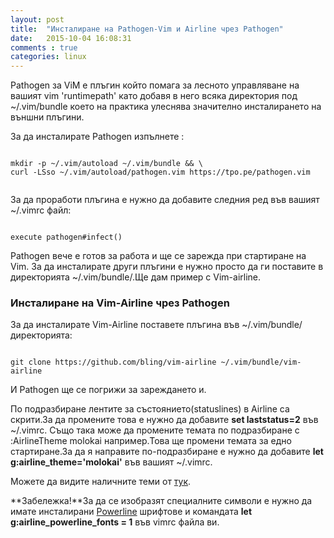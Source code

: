 ```yaml
---
layout: post
title:  "Инсталиране на Pathogen-Vim и Airline чрез Pathogen"
date:   2015-10-04 16:08:31
comments : true
categories: linux
---
```


Pathogen за ViM е плъгин който помага за лесното управляване на вашият vim 'runtimepath' като добавя в него всяка директория под ~/.vim/bundle което на практика улеснява значително инсталирането на външни плъгини.

За да инсталирате Pathogen изпълнете : 

<pre><code>
mkdir -p ~/.vim/autoload ~/.vim/bundle && \
curl -LSso ~/.vim/autoload/pathogen.vim https://tpo.pe/pathogen.vim

</code></pre>

За да проработи плъгина е нужно да добавите следния ред във вашият ~/.vimrc файл:

<pre><code>
execute pathogen#infect()
</code></pre>

Pathogen вече е готов за работа и ще се зарежда при стартиране на Vim.
За да инсталирате други плъгини е нужно просто да ги поставите в директорията ~/.vim/bundle/.Ще дам пример с Vim-airline.


<h3>Инсталиране на Vim-Airline чрез Pathogen</h3>


За да инсталирате Vim-Airline поставете плъгина във ~/.vim/bundle/ директорията:

<pre><code>
git clone https://github.com/bling/vim-airline ~/.vim/bundle/vim-airline
</code></pre>

И Pathogen ще се погрижи за зареждането и.

По подразбиране лентите за състоянието(statuslines) в Airline са скрити.За да промените това е нужно да добавите **set laststatus=2** във  ~/.vimrc.
Също така може да промените темата по подразбиране с :AirlineTheme molokai например.Това ще промени темата за едно стартиране.За да я направите по-подразбиране е нужно да добавите **let g:airline_theme='molokai'** във вашият ~/.vimrc.

Можете да видите наличните теми от [тук](https://github.com/bling/vim-airline/wiki/Screenshots).


**Забележка!**За да се изобразят специалните символи е нужно да имате инсталирани [Powerline](https://github.com/powerline/fonts) шрифтове и командата **let g:airline_powerline_fonts = 1** във vimrc файла ви.